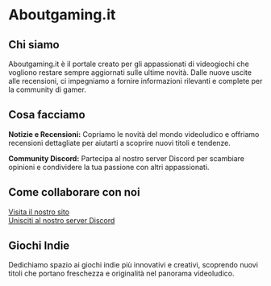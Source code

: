 # Aboutgaming.it

## Chi siamo
Aboutgaming.it è il portale creato per gli appassionati di videogiochi che vogliono restare sempre aggiornati sulle ultime novità. Dalle nuove uscite alle recensioni, ci impegniamo a fornire informazioni rilevanti e complete per la community di gamer.

## Cosa facciamo
**Notizie e Recensioni:** Copriamo le novità del mondo videoludico e offriamo recensioni dettagliate per aiutarti a scoprire nuovi titoli e tendenze.

**Community Discord:** Partecipa al nostro server Discord per scambiare opinioni e condividere la tua passione con altri appassionati.

## Come collaborare con noi
[Visita il nostro sito](https://www.aboutgaming.it/index.html)  
[Unisciti al nostro server Discord](https://discord.gg/3Wkwq9WgqW)

## Giochi Indie
Dedichiamo spazio ai giochi indie più innovativi e creativi, scoprendo nuovi titoli che portano freschezza e originalità nel panorama videoludico.
